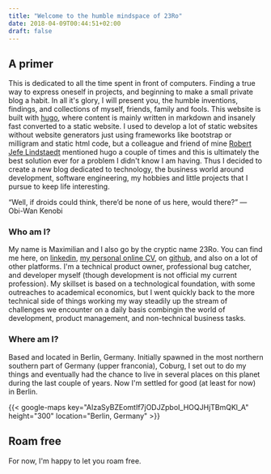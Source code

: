 ```yaml
---
title: "Welcome to the humble mindspace of 23Ro"
date: 2018-04-09T00:44:51+02:00
draft: false
---
```


## A primer
This is dedicated to all the time spent in front of computers. Finding a true way to express oneself in projects, and beginning to make a small private blog a habit. In all it's glory, I will present you, the humble inventions, findings, and collections of myself, friends, family and fools. This website is built with [hugo](https://www.gohugo.io), where content is mainly written in markdown and insanely fast converted to a static website. I used to develop a lot of static websites without website generators just using frameworks like bootstrap or milligram and static html code, but a colleague and friend of mine [Robert Jefe Lindstaedt](https://eljefedelrodeo.com/) mentioned hugo a couple of times and this is ultimately the best solution ever for a problem I didn't know I am having. Thus I decided to create a new blog dedicated to technology, the business world around development, software engineering, my hobbies and little projects that I pursue to keep life interesting.

“Well, if droids could think, there’d be none of us here, would there?” — Obi-Wan Kenobi

### Who am I?
My name is Maximilian and I also go by the cryptic name 23Ro.
You can find me here, on [linkedin](https://www.linkedin.com/in/maximilian-nebl-87219846/), [my personal online CV](http://mndev.info/cv), on [github](https://github.com/23RoMax/), and also on a lot of other platforms. I'm a technical product owner, professional bug catcher, and developer myself (though development is not official my current profession). My skillset is based on a technological foundation, with some outreaches to academical economics, but I went quickly back to the more technical side of things working my way steadily up the stream of challenges we encounter on a daily basis combingin the world of development, product management, and non-technical business tasks. 

### Where am I?
Based and located in Berlin, Germany. Initially spawned in the most northern southern part of Germany (upper franconia), Coburg, I set out to do my things and eventually had the chance to live in several places on this planet during the last couple of years. Now I'm settled for good (at least for now) in Berlin.

{{< google-maps key="AIzaSyBZEomtIf7jODJZpboI_HOQJHjTBmQKl_A" height="300" location="Berlin, Germany" >}}

## Roam free
For now, I'm happy to let you roam free.



